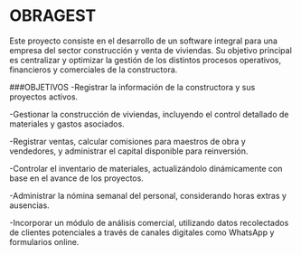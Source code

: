 # OBRAGEST

Este proyecto consiste en el desarrollo de un software integral para una empresa del sector construcción y venta de viviendas. Su objetivo principal es centralizar y optimizar la gestión de los distintos procesos operativos, financieros y comerciales de la constructora.

###OBJETIVOS
-Registrar la información de la constructora y sus proyectos activos.

-Gestionar la construcción de viviendas, incluyendo el control detallado de materiales y gastos asociados.

-Registrar ventas, calcular comisiones para maestros de obra y vendedores, y administrar el capital disponible para reinversión.

-Controlar el inventario de materiales, actualizándolo dinámicamente con base en el avance de los proyectos.

-Administrar la nómina semanal del personal, considerando horas extras y ausencias.

-Incorporar un módulo de análisis comercial, utilizando datos recolectados de clientes potenciales a través de canales digitales como WhatsApp y formularios online.

